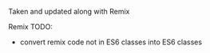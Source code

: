 Taken and updated along with Remix

Remix TODO:
- convert remix code not in ES6 classes into ES6 classes
